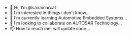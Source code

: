- 👋 Hi, I’m @sairamarcat
- 👀 I’m interested in things i don't know...
- 🌱 I’m currently learning Automotive Embedded Systems...
- 💞️ I’m looking to collaborate on AUTOSAR Technology...
- 📫 How to reach me, will update soon...

<!---
sairamarcat/sairamarcat is a ✨ special ✨ repository because its `README.md` (this file) appears on your GitHub profile.
You can click the Preview link to take a look at your changes.
--->

